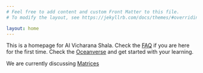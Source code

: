 ```yaml
---
# Feel free to add content and custom Front Matter to this file.
# To modify the layout, see https://jekyllrb.com/docs/themes/#overriding-theme-defaults

layout: home
---
```


This is a homepage for AI Vicharana Shala. Check the [FAQ](/codershigh/faq/)  if you are here for the first time. Check the [Oceanverse](/codershigh/oceanverse/) and get started with your learning. 

We are currently discussing [Matrices](/codershigh/matrixmystics/)
